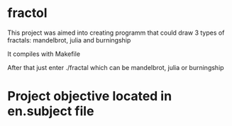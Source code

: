 # fractol

This project was aimed into creating programm that could draw 3 types of fractals: mandelbrot, julia and burningship

It compiles with Makefile

After that just enter ./fractal <name of fractal> which can be mandelbrot, julia or burningship

# Project objective located in en.subject file
